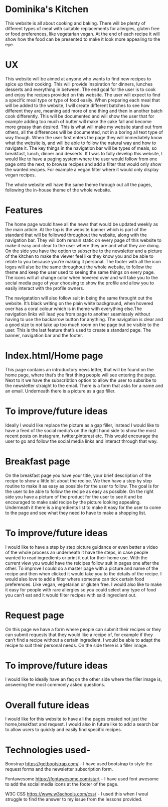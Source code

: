 # Dominika's Kitchen

This website is all about cooking and baking. There will be plenty of different types of meal with suitable replacements for allergies, gluten free or food preferences, like vegetarian vegan.  At the end of each recipe it will show how the food can be presented to make it look more appealing to the eye.

# UX

This website will be aimed at anyone who wants to find new recipes to spice up their cooking. This will provide inspiration for dinners, lunches desserts and everything in between. The end goal for the user is to cook and enjoy the recipes provided on this website. The user will expect to find a specific meal type or type of food easily. When preparing each meal that will be added to the website, I will create different batches to see how different they are, meaning add more of one thing and then in another batch cook differently. This will be documented and will show the user that for example adding too much of butter will make the cake fall and become more greasy than desired. This is what will make my website stand out from others, all the differences will be documented, not in a boring all text type of way though.
When the user first enters the page they will immediately know what the website is, and will be able to follow the natural way and how to navigate it. The key things in the navigation bar will be types of meals, so breakfast, lunch, dinner and desserts. If I was to fully develop this website, I would like to have a paging system where the user would follow from one page onto the next, to browse recipes and add a filter that would only show the wanted recipes. For example a vegan filter where it would only display vegan recipes.

The whole website will have the same theme through out all the pages, following the in-house theme of the whole website.

# Features

The home page would have all the news that would be updated weekly as the main article. At the top is the website banner which is part of the standard that will be followed throughout the website, along with the navigation bar. They will both remain static on every page of this website to make it easy and clear to the user where they are and what they are doing. On the side you have the option to subscribe to the newsletter and a picture of the kitchen to make the viewer feel like they know you and be able to relate to you because you’re making it personal. The footer with all the icon logos will also be the same throughout the whole website, to follow the theme and keep the user used to seeing the same things on every page. The icons will all change color when hovered over and will take you to the social media page of your choosing to show the profile and allow you to easily interact with the profile owners. 

The navigatation will also follow suit in being the same throught out the website. It’s black writing on the plain white background, when hovered over has a coral colour which is in theme with everything else.The navigation links will lead you from page to another seamlessly without having to use the backarrow button for anything. The navigation is clear and a good size to not take up too much room on the page but be visible to the user. This is the last feature that’s used to create a standard page. The banner, navigation bar and the footer.

# Index.html/Home page

This page contains an introductory news letter, that will be found on the home page, where that’s the first thing people will see entering the page. Next to it we have the subscribtion option to allow the user to subsribe to the newsletter straight to the email. There is a form that asks for a name and an email. Underneath there is a picture as a gap filler. 

# To improve/future ideas

Ideally I would like replace the picture as a gap filler, instead I would like to have a feed of the social media’s on the right hand side to show the most recent posts on instagram, twitter,pinterest etc. This would encourage the user to go and follow the social media links and interact through that way.

# Breakfast page

On the breakfast page you have your title, your brief description of the recipe to show a little bit about the recipe. We then have a step by step routine to make it as easy as possible for the user to follow. The goal is for the user to be able to follow the recipe as easy as possible. On the right side you have a picture of the product for the user to see it and be encouraged to make said recipe by the picture looking appealing. Underneath it there is a ingredients list to make it easy for the user to come to the page and see what they need to have to make a shopping list. 

# To improve/future ideas

I would like to have a step by step picture guidance or even better a video of the whole process an underneath it have the steps, in case people wanted to read ingredients or print it out for their home use. With the current view you would have the reicipes follow suit in pages one after the other. To improve I could do a master page with a picture and name of the recipe and then when clicked it would take you to the details of the recipe. I would also love to add a filter where someone can tick certain food preferences. Like vegan, vegetarian or gluten free. I would also like to make it easy for people with rare allergies so you could select any type of food you can’t eat and it would filter recipes with said ingredient out. 

# Request page

On this page we have a form where people can submit their recipes or they can submit requests that they would like a recipe of, for example if they can’t find a recipe without a certain ingredient. I would be able to adapt the recipe to suit their personal needs. On the side there is a filler image. 

# To improve/future ideas

I would like to ideally have an faq on the other side where the filler image is, answering the most commonly asked questions. 

# Overall future ideas

I would like for this website to have all the pages created not just the home,breakfast and request. I would also in future like to add a search bar to allow users to quickly and easily find specific recipes.

# Technologies used-

Boostrap https://getbootstrap.com/  – I have used bootstrap to style the request forms and the newsletter subscription form.

Fontawesome https://fontawesome.com/start  – I have used font awesome to add the social media icons at the footer of the page.

W3C CSS https://www.w3schools.com/css/ - I used this when I woul struggle to find the answer to my issue from the lessons provided.

